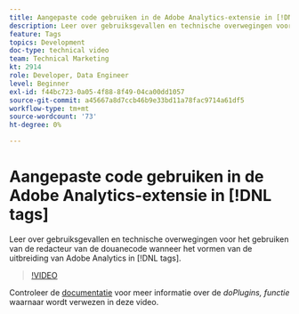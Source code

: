 ```yaml
---
title: Aangepaste code gebruiken in de Adobe Analytics-extensie in [!DNL tags]
description: Leer over gebruiksgevallen en technische overwegingen voor het gebruiken van de redacteur van de douanecode wanneer het vormen van de uitbreiding van Adobe Analytics in [!DNL tags].
feature: Tags
topics: Development
doc-type: technical video
team: Technical Marketing
kt: 2914
role: Developer, Data Engineer
level: Beginner
exl-id: f44bc723-0a05-4f88-8f49-04ca00dd1057
source-git-commit: a45667a8d7ccb46b9e33bd11a78fac9714a61df5
workflow-type: tm+mt
source-wordcount: '73'
ht-degree: 0%

---
```


# Aangepaste code gebruiken in de Adobe Analytics-extensie in [!DNL tags]

Leer over gebruiksgevallen en technische overwegingen voor het gebruiken van de redacteur van de douanecode wanneer het vormen van de uitbreiding van Adobe Analytics in [!DNL tags].

>[!VIDEO](https://video.tv.adobe.com/v/27272/?quality=12&learn=on)

Controleer de [documentatie](https://experienceleague.adobe.com/docs/analytics/implementation/vars/plugins/impl-plugins.html) voor meer informatie over de <i>doPlugins, functie</i> waarnaar wordt verwezen in deze video.
